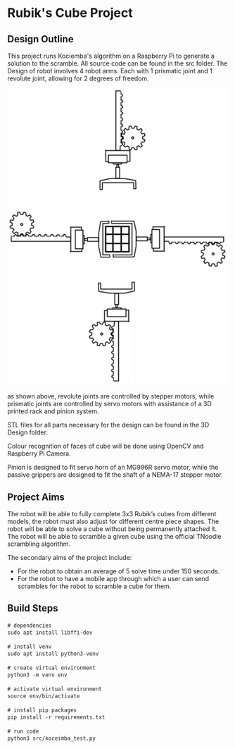 # Rubik's Cube Project

## Design Outline
This project runs Kociemba's algorithm on a Raspberry Pi to generate a solution to the scramble. All source code can be found in the src folder.
The Design of robot involves 4 robot arms. Each with 1 prismatic joint and 1 revolute joint, allowing for 2 degrees of freedom.

![alt text](Design_Diagrams/overallm.jpg)

as shown above, revolute joints are controlled by stepper motors, while prismatic joints are controlled by servo motors with assistance of a 3D printed rack and pinion system.

STL files for all parts necessary for the design can be found in the 3D Design folder.

Colour recognition of faces of cube will be done using OpenCV and Raspberry Pi Camera.

Pinion is designed to fit servo horn of an MG996R servo motor, while the passive grippers are designed to fit the shaft of a NEMA-17 stepper motor.

## Project Aims

The robot will be able to fully complete 3x3 Rubik’s cubes from different models, the robot must also adjust for different centre piece shapes.
The robot will be able to solve a cube without being permanently attached it.
The robot will be able to scramble a given cube using the official TNoodle scrambling algorithm.

The secondary aims of the project include:
 * For the robot to obtain an average of 5 solve time under 150 seconds.
 * For the robot to have a mobile app through which a user can send scrambles for the robot to scramble a cube for them.


## Build Steps

```
# dependencies
sudo apt install libffi-dev

# install venv
sudo apt install python3-venv

# create virtual environment
python3 -m venv env

# activate virtual environment
source env/bin/activate

# install pip packages
pip install -r requirements.txt

# run code
python3 src/koceimba_test.py
```

